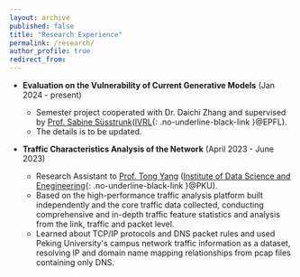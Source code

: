 ```yaml
---
layout: archive
published: false
title: "Research Experience"
permalink: /research/
author_profile: true
redirect_from:
---
```



* **Evaluation on the Vulnerability of Current Generative Models** (Jan 2024 - present)
  * Semester project cooperated with Dr. Daichi Zhang and supervised by [Prof. Sabine Süsstrunk](https://people.epfl.ch/sabine.susstrunk?lang=en)([IVRL](https://www.epfl.ch/labs/ivrl/){: .no-underline-black-link }@EPFL).
  * The details is to be updated.


* **Traffic Characteristics Analysis of the Network** (April 2023 - June 2023)
  * Research Assistant to [Prof. Tong Yang](https://cs.pku.edu.cn/info/1176/3703.htm) ([Institute of Data Science and Enegineering](https://dse.pku.edu.cn){: .no-underline-black-link }@PKU).
  * Based on the high-performance traffic analysis platform built independently and the core traffic data collected, conducting comprehensive and in-depth traffic feature statistics and analysis from the link, traffic and packet level.
  * Learned about TCP/IP protocols and DNS packet rules and used Peking University's campus network traffic information as a dataset, resolving IP and domain name mapping relationships from pcap files containing only DNS.
 
 
<!--
## Publications
-->
